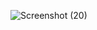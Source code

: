 ![Screenshot (20)](https://github.com/Dipan46/Sales-Insights-Data-Analysis-Project/assets/57986902/d77459af-aa61-41e6-9de8-f5af5b00773b)

